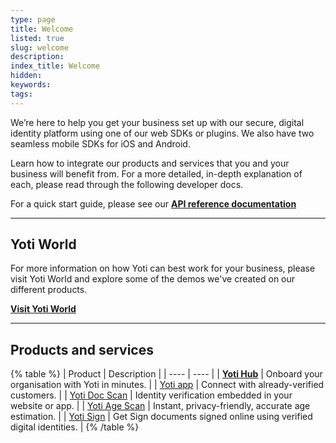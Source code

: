```yaml
---
type: page
title: Welcome
listed: true
slug: welcome
description: 
index_title: Welcome
hidden: 
keywords: 
tags: 
---
```


We’re here to help you get your business set up with our secure, digital identity platform using one of our web SDKs or plugins. We also have two seamless mobile SDKs for iOS and Android.

Learn how to integrate our products and services that you and your business will benefit from. For a more detailed, in-depth explanation of each, please read through the following developer docs. 

For a quick start guide, please see our **[API reference documentation](https://www.yoti.com/api-reference)**

---

## Yoti World

For more information on how Yoti can best work for your business, please visit Yoti World and explore some of the demos we've created on our different products.

**[Visit Yoti World](https://yoti.world/)**

---

## Products and services

{% table %}
| Product | Description | 
| ---- | ---- | 
| **[Yoti Hub](https://developers.yoti.com/yoti/getting-started-hub)** | Onboard your organisation with Yoti in minutes. | 
| [Yoti app](https://developers.yoti.com/yoti/getting-started-app) | Connect with already-verified customers. | 
| [Yoti Doc Scan](https://developers.yoti.com/yoti/getting-started-docscan) | Identity verification embedded in your website or app. | 
| [Yoti Age Scan](https://developers.yoti.com/yoti/getting-started-agescan) | Instant, privacy-friendly, accurate age estimation. | 
| [Yoti Sign](/yoti/getting-started-sign) | Get Sign documents signed online using verified digital identities. | 
{% /table %}